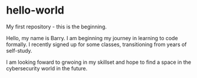 # hello-world
My first repository - this is the beginning.

Hello, my name is Barry. I am beginning my journey in learning to code formally. I recently signed up for some classes, transitioning from years of self-study.

I am looking foward to grwoing in my skillset and hope to find a space in the cybersecurity world in the future. 
